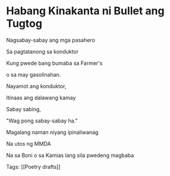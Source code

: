 # Habang Kinakanta ni Bullet ang Tugtog

Nagsabay-sabay ang mga pasahero

Sa pagtatanong sa konduktor

Kung pwede bang bumaba sa Farmer's

o sa may gasolinahan.

Nayamot ang konduktor,

Itinaas ang dalawang kamay

Sabay sabing,

"Wag pong sabay-sabay ha."

Magalang naman niyang ipinaliwanag

Na utos ng MMDA

Na sa Boni o sa Kamias lang sila pwedeng magbaba

Tags: [[Poetry drafts]]

